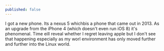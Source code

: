 ```yaml
---
published: false
---
```


I got a new phone. Its a nexus 5 whichbis a phone that came out in 2013. As an upgrade from the iPhone 4 (which doesn't even run iOS 8) it's phenomenal. Time eill reveal whether I regret leaving apple but I don't see that happening especially as my worl environment has only moved further and further into the Linux world.

